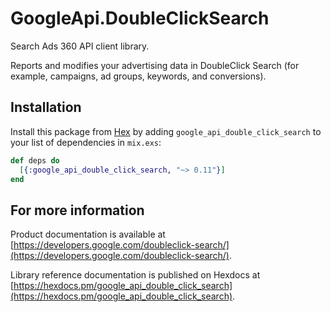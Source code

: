# GoogleApi.DoubleClickSearch

Search Ads 360 API client library.

Reports and modifies your advertising data in DoubleClick Search (for example, campaigns, ad groups, keywords, and conversions).

## Installation

Install this package from [Hex](https://hex.pm) by adding
`google_api_double_click_search` to your list of dependencies in `mix.exs`:

```elixir
def deps do
  [{:google_api_double_click_search, "~> 0.11"}]
end
```

## For more information

Product documentation is available at [https://developers.google.com/doubleclick-search/](https://developers.google.com/doubleclick-search/).

Library reference documentation is published on Hexdocs at
[https://hexdocs.pm/google_api_double_click_search](https://hexdocs.pm/google_api_double_click_search).
